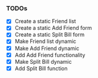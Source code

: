 ### TODOs

- [x] Create a static Friend list
- [x] Create a static Add Friend form
- [x] Create a static Split Bill form
- [x] Make Friend list dynamic
- [x] Make Add Friend dynamic
- [x] Add Add Friend functionality
- [x] Make Split Bill dynamic
- [x] Add Split Bill function
